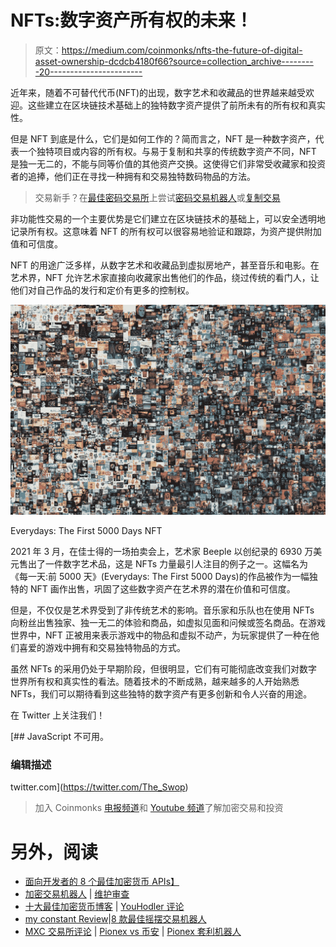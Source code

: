 # NFTs:数字资产所有权的未来！

> 原文：<https://medium.com/coinmonks/nfts-the-future-of-digital-asset-ownership-dcdcb4180f66?source=collection_archive---------20----------------------->

近年来，随着不可替代代币(NFT)的出现，数字艺术和收藏品的世界越来越受欢迎。这些建立在区块链技术基础上的独特数字资产提供了前所未有的所有权和真实性。

但是 NFT 到底是什么，它们是如何工作的？简而言之，NFT 是一种数字资产，代表一个独特项目或内容的所有权。与易于复制和共享的传统数字资产不同，NFT 是独一无二的，不能与同等价值的其他资产交换。这使得它们非常受收藏家和投资者的追捧，他们正在寻找一种拥有和交易独特数码物品的方法。

> 交易新手？在[最佳密码交易所](/coinmonks/crypto-exchange-dd2f9d6f3769)上尝试[密码交易机器人](/coinmonks/crypto-trading-bot-c2ffce8acb2a)或[复制交易](/coinmonks/top-10-crypto-copy-trading-platforms-for-beginners-d0c37c7d698c)

非功能性交易的一个主要优势是它们建立在区块链技术的基础上，可以安全透明地记录所有权。这意味着 NFT 的所有权可以很容易地验证和跟踪，为资产提供附加值和可信度。

NFT 的用途广泛多样，从数字艺术和收藏品到虚拟房地产，甚至音乐和电影。在艺术界，NFT 允许艺术家直接向收藏家出售他们的作品，绕过传统的看门人，让他们对自己作品的发行和定价有更多的控制权。

![](img/6b9f6a040c0e61d99573e7921cf5d653.png)

Everydays: The First 5000 Days NFT

2021 年 3 月，在佳士得的一场拍卖会上，艺术家 Beeple 以创纪录的 6930 万美元售出了一件数字艺术品，这是 NFTs 力量最引人注目的例子之一。这幅名为《每一天:前 5000 天》(Everydays: The First 5000 Days)的作品被作为一幅独特的 NFT 画作出售，巩固了这些数字资产在艺术界的潜在价值和可信度。

但是，不仅仅是艺术界受到了非传统艺术的影响。音乐家和乐队也在使用 NFTs 向粉丝出售独家、独一无二的体验和商品，如虚拟见面和问候或签名商品。在游戏世界中，NFT 正被用来表示游戏中的物品和虚拟不动产，为玩家提供了一种在他们喜爱的游戏中拥有和交易独特物品的方式。

虽然 NFTs 的采用仍处于早期阶段，但很明显，它们有可能彻底改变我们对数字世界所有权和真实性的看法。随着技术的不断成熟，越来越多的人开始熟悉 NFTs，我们可以期待看到这些独特的数字资产有更多创新和令人兴奋的用途。

在 Twitter 上关注我们！

[](https://twitter.com/The_Swop) [## JavaScript 不可用。

### 编辑描述

twitter.com](https://twitter.com/The_Swop) 

> 加入 Coinmonks [电报频道](https://t.me/coincodecap)和 [Youtube 频道](https://www.youtube.com/c/coinmonks/videos)了解加密交易和投资

# 另外，阅读

*   [面向开发者的 8 个最佳加密货币 APIs】](https://coincodecap.com/best-cryptocurrency-apis)
*   [加密交易机器人](/coinmonks/crypto-trading-bot-c2ffce8acb2a) | [维护审查](https://coincodecap.com/uphold-review)
*   [十大最佳加密货币博客](https://coincodecap.com/best-cryptocurrency-blogs) | [YouHodler 评论](https://coincodecap.com/youhodler-review)
*   [my constant Review](https://coincodecap.com/myconstant-review)|[8 款最佳摇摆交易机器人](https://coincodecap.com/best-swing-trading-bots)
*   [MXC 交易所评论](/coinmonks/mxc-exchange-review-3af0ec1cba8c) | [Pionex vs 币安](https://coincodecap.com/pionex-vs-binance) | [Pionex 套利机器人](https://coincodecap.com/pionex-arbitrage-bot)